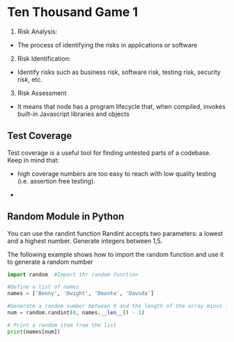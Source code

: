 # Ten Thousand Game 1

1. Risk Analysis:
- The process of identifying the risks in applications or software

2. Risk Identification:
- Identify risks such as business risk, software risk, testing risk, security risk, etc.
3. Risk Assessment
- It means that node has a program lifecycle that, when compiled, invokes built-in Javascript libraries and objects

## Test Coverage
Test coverage is a useful tool for finding untested parts of a codebase. Keep in mind that:
* high coverage numbers are too easy to reach with low quality testing (i.e. assertion free testing).

* 

## Random Module in Python
You can use the randint function Randint accepts two parameters: a lowest and a highest number. Generate integers between 1,5.

The following example shows how to import the random function and use it to generate a random number
```python
import random  #Import thr random function

#Define a list of names
names = ['Benny', 'Dwight', 'Deonte', 'Davuda']

#Generate a random number between 0 and the length of the array minus 1(inclusive)
num = random.randint(0, names.__len__() - 1)

# Print a random item from the list
print(names[num])

```